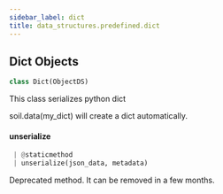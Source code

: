 ```yaml
---
sidebar_label: dict
title: data_structures.predefined.dict
---
```


## Dict Objects

```python
class Dict(ObjectDS)
```

This class serializes python dict

soil.data(my_dict) will create a dict automatically.

#### unserialize

```python
 | @staticmethod
 | unserialize(json_data, metadata)
```

Deprecated method. It can be removed in a few months.

